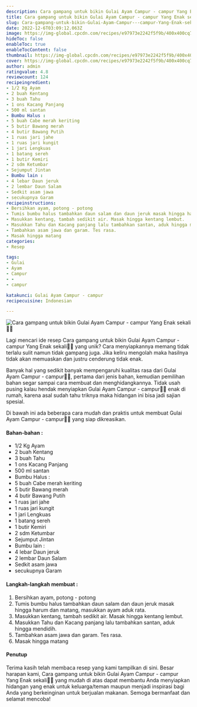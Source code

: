 ```yaml
---
description: Cara gampang untuk bikin Gulai Ayam Campur - campur Yang Enak sekali"
title: Cara gampang untuk bikin Gulai Ayam Campur - campur Yang Enak sekali
slug: Cara-gampang-untuk-bikin-Gulai-Ayam-Campur---campur-Yang-Enak-sekali
date: 2022-12-6T03:09:12.063Z
image: https://img-global.cpcdn.com/recipes/e97973e2242f5f9b/400x400cq70/photo.jpg
hideToc: false
enableToc: true
enableTocContent: false
thumbnail: https://img-global.cpcdn.com/recipes/e97973e2242f5f9b/400x400cq70/photo.jpg
cover: https://img-global.cpcdn.com/recipes/e97973e2242f5f9b/400x400cq70/photo.jpg
author: admin
ratingvalue: 4.8
reviewcount: 124
recipeingredient:
- 1/2 Kg Ayam
- 2 buah Kentang
- 3 buah Tahu
- 1 ons Kacang Panjang
- 500 ml santan
- Bumbu Halus :
- 5 buah Cabe merah keriting
- 5 butir Bawang merah
- 4 butir Bawang Putih
- 1 ruas jari jahe
- 1 ruas jari kungit
- 1 jari Lengkuas
- 1 batang sereh
- 1 butir Kemiri
- 2 sdm Ketumbar
- Sejumput Jintan
- Bumbu lain :
- 4 lebar Daun jeruk
- 2 lembar Daun Salam
- Sedkit asam jawa
- secukupnya Garam
recipeinstructions:
- Bersihkan ayam, potong - potong
- Tumis bumbu halus tambahkan daun salam dan daun jeruk masak hingga harum dan matang, masukkan ayam aduk rata.
- Masukkan kentang, tambah sedikit air. Masak hingga kentang lembut.
- Masukkan Tahu dan Kacang panjang lalu tambahkan santan, aduk hingga mendidih.
- Tambahkan asam jawa dan garam. Tes rasa.
- Masak hingga matang
categories:
- Resep

tags:
- Gulai
- Ayam
- Campur
- -
- campur

katakunci: Gulai Ayam Campur - campur
recipecuisine: Indonesian

---
```


![Cara gampang untuk bikin Gulai Ayam Campur - campur Yang Enak sekali👩‍🍳](https://img-global.cpcdn.com/recipes/e97973e2242f5f9b/400x400cq70/photo.jpg)

Lagi mencari ide resep Cara gampang untuk bikin Gulai Ayam Campur - campur Yang Enak sekali👩‍🍳 yang unik? Cara menyiapkannya memang tidak terlalu sulit namun tidak gampang juga. Jika keliru mengolah maka hasilnya tidak akan memuaskan dan justru cenderung tidak enak.

Banyak hal yang sedikit banyak mempengaruhi kualitas rasa dari Gulai Ayam Campur - campur👩‍🍳, pertama dari jenis bahan, kemudian pemilihan bahan segar sampai cara membuat dan menghidangkannya. Tidak usah pusing kalau hendak menyiapkan Gulai Ayam Campur - campur👩‍🍳 enak di rumah, karena asal sudah tahu triknya maka hidangan ini bisa jadi sajian spesial.

Di bawah ini ada beberapa cara mudah dan praktis untuk membuat Gulai Ayam Campur - campur👩‍🍳 yang siap dikreasikan.

<!--inarticleads1-->

#### Bahan-bahan :

- 1/2 Kg Ayam
- 2 buah Kentang
- 3 buah Tahu
- 1 ons Kacang Panjang
- 500 ml santan
- Bumbu Halus :
- 5 buah Cabe merah keriting
- 5 butir Bawang merah
- 4 butir Bawang Putih
- 1 ruas jari jahe
- 1 ruas jari kungit
- 1 jari Lengkuas
- 1 batang sereh
- 1 butir Kemiri
- 2 sdm Ketumbar
- Sejumput Jintan
- Bumbu lain :
- 4 lebar Daun jeruk
- 2 lembar Daun Salam
- Sedkit asam jawa
- secukupnya Garam

<!--inarticleads2-->

#### Langkah-langkah membuat :

1. Bersihkan ayam, potong - potong
1. Tumis bumbu halus tambahkan daun salam dan daun jeruk masak hingga harum dan matang, masukkan ayam aduk rata.
1. Masukkan kentang, tambah sedikit air. Masak hingga kentang lembut.
1. Masukkan Tahu dan Kacang panjang lalu tambahkan santan, aduk hingga mendidih.
1. Tambahkan asam jawa dan garam. Tes rasa.
1. Masak hingga matang

#### Penutup

Terima kasih telah membaca resep yang kami tampilkan di sini. Besar harapan kami, Cara gampang untuk bikin Gulai Ayam Campur - campur Yang Enak sekali👩‍🍳 yang mudah di atas dapat membantu Anda menyiapkan hidangan yang enak untuk keluarga/teman maupun menjadi inspirasi bagi Anda yang berkeinginan untuk berjualan makanan. Semoga bermanfaat dan selamat mencoba!